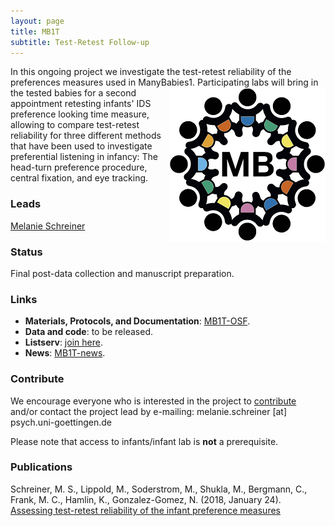 ```yaml
---
layout: page
title: MB1T
subtitle: Test-Retest Follow-up
---
```


<!--
To-do:
- replace image placeholders.
- add collaborators map.
-->

In this ongoing project we investigate the test-retest reliability of the preferences measures used in ManyBabies1. <img style="float: right;" src="/assets/img/placeholder.png"> Participating labs will bring in the tested babies for a second appointment retesting infants' IDS preference looking time measure, allowing to compare test-retest reliability for three different methods that have been used to investigate preferential listening in infancy: The head-turn preference procedure, central fixation, and eye tracking.

### Leads
[Melanie Schreiner](https://www.psych.uni-goettingen.de/en/lang/team/schreiner-melanie)

### Status
Final post-data collection and manuscript preparation.

### Links
* **Materials, Protocols, and Documentation**: [MB1T-OSF](https://osf.io/zeqka/).
* **Data and code**: to be released.
* **Listserv**: [join here](https://mailman.stanford.edu/mailman/listinfo/manybabies1).
* **News**: [MB1T-news]({{site.baseurl}}/tags/#MB1T).

### Contribute
We encourage everyone who is interested in the project to [contribute]({{site.baseurl}}/sign_up_log_in/) and/or contact the project lead by e-mailing: melanie.schreiner [at] psych.uni-goettingen.de

Please note that access to infants/infant lab is **not** a prerequisite.

### Publications
Schreiner, M. S., Lippold, M., Soderstrom, M., Shukla, M., Bergmann, C., Frank, M. C., Hamlin, K., Gonzalez-Gomez, N. (2018, January 24). [Assessing test-retest reliability of the infant preference measures](https://osf.io/v5f8t)
